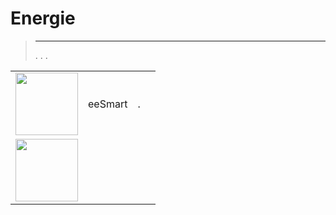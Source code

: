 
# Energie


>****
>. . .
> [](https://market.jeedom.com/index.php?v=d&p=market&type=plugin&categorie=energy) 


| | | | |
|--- | --- | --- | ---|
|<img src="eesmart/eesmart_icon.png" class="pluginLogo" width="100" />|eeSmart|.|[](https://caelion.github.io/jeedom-plugins-documentation/eeSmart/de_DE/)<br/>[](https://market.jeedom.com/index.php?v=d&p=market_display&id=3933)<br/>[](https://caelion.github.io/jeedom-plugins-documentation/eeSmart/de_DE/changelog)|
|<img src="suiviCO2/suiviCO2_icon.png" class="pluginLogo" width="100" />|||[](https://agp42.github.io/suiviCO2/fr_FR)<br/>[](https://market.jeedom.com/index.php?v=d&p=market_display&id=3929)<br/>[](https://agp42.github.io/suiviCO2/de_DE/changelog)|
